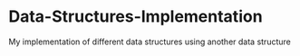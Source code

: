 # Data-Structures-Implementation

My implementation of different data structures using another data structure
